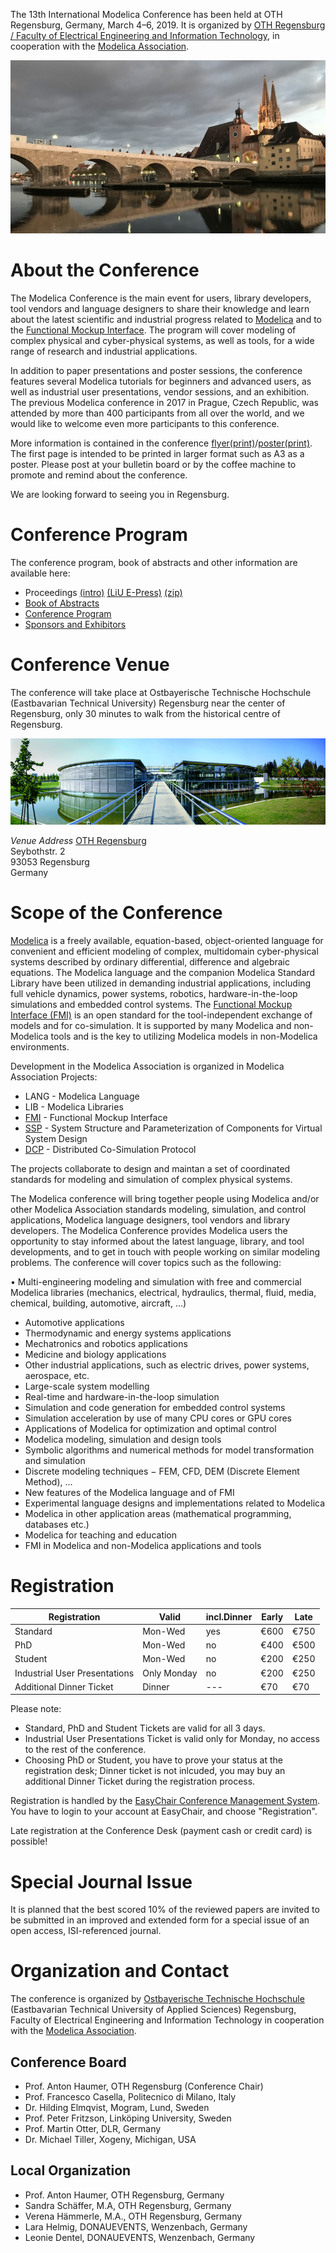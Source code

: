 The 13th International Modelica Conference has been held at OTH Regensburg, Germany, March 4–6, 2019. It is organized by [OTH Regensburg / Faculty of Electrical Engineering and Information Technology](https://www.oth-regensburg.de/en/faculties/electrical-engineering-and-information-technology.html), in cooperation with the [Modelica Association](https://modelica.org).

![Regensburg](images/regensburg.jpg)

# About the Conference

The Modelica Conference is the main event for users, library developers, tool vendors and language designers to share their knowledge and learn about the latest scientific and industrial progress related to [Modelica](https://modelica.org/) and to the [Functional Mockup Interface](https://fmi-standard.org/). The program will cover modeling of complex physical and cyber-physical systems, as well as tools, for a wide range of research and industrial applications.

In addition to paper presentations and poster sessions, the conference features several Modelica tutorials for beginners and advanced users, as well as industrial user presentations, vendor sessions, and an exhibition. The previous Modelica conference in 2017 in Prague, Czech Republic, was attended by more than 400 participants from all over the world, and we would like to welcome even more participants to this conference.

More information is contained in the conference [flyer](files/Modelica_Flyer_A4_online.pdf)[(print)](files/Modelica_Flyer_A4_print.pdf)/[poster](files/Modelica_Poster_online.pdf)[(print)](files/Modelica_Poster_print.pdf). The first page is intended to be printed in larger format such as A3 as a poster. Please post at your bulletin board or by the coffee machine to promote and remind about the conference.

We are looking forward to seeing you in Regensburg.

# Conference Program

The conference program, book of abstracts and other information are available here:

* Proceedings [(intro)](proceedings/html/index.html) [(LiU E-Press)](http://www.ep.liu.se/ecp/contents.asp?issue=157) [(zip)](https://github.com/modelica/ModelicaConference2019/releases/download/USB/Modelica2019-USB.zip)
* [Book of Abstracts](proceedings/html/Modelica2019BookOfAbstracts.pdf)
* [Conference Program](proceedings/html/Modelica2019Program.pdf)
* [Sponsors and Exhibitors](proceedings/html/exhibitors.md)

# Conference Venue

The conference will take place at Ostbayerische Technische Hochschule (Eastbavarian Technical University) Regensburg near the center of Regensburg, only 30 minutes to walk from the historical centre of Regensburg.

![Venue](images/venue.jpg)

_Venue Address_
[OTH Regensburg](https://www.oth-regensburg.de/en.html)\
Seybothstr. 2\
93053 Regensburg\
Germany

# Scope of the Conference

[Modelica](https://modelica.org/) is a freely available, equation-based, object-oriented language for convenient and efficient modeling of complex, multidomain cyber-physical systems described by ordinary differential, difference and algebraic equations.  The Modelica language and the companion Modelica Standard Library have been utilized in demanding industrial applications, including full vehicle dynamics, power systems, robotics, hardware-in-the-loop simulations and embedded control systems. The [Functional Mockup Interface (FMI)](https://fmi-standard.org/) is an open standard for the tool-independent exchange of models and for co-simulation. It is supported by many Modelica and non-Modelica tools and is the key to utilizing Modelica models in non-Modelica environments.

Development in the Modelica Association is organized in Modelica Association Projects:


* LANG - Modelica Language
* LIB - Modelica Libraries
* [FMI](https://fmi-standard.org) - Functional Mockup Interface
* [SSP](https://ssp-standard.org) - System Structure and Parameterization of Components for Virtual System Design
* [DCP](https://dcp-standard.org) - Distributed Co-Simulation Protocol

The projects collaborate to design and maintan a set of coordinated standards for modeling and simulation of complex physical systems.

The Modelica conference will bring together people using Modelica and/or other Modelica Association standards modeling, simulation, and control applications, Modelica language designers, tool vendors and library developers. The Modelica Conference provides Modelica users the opportunity to stay informed about the latest language, library, and tool developments, and to get in touch with people working on similar modeling problems. The conference will cover topics such as the following:

• Multi-engineering modeling and simulation with free and commercial Modelica libraries (mechanics, electrical, hydraulics, thermal, fluid, media, chemical, building, automotive, aircraft, ...)

* Automotive applications
* Thermodynamic and energy systems applications
* Mechatronics and robotics applications
* Medicine and biology applications
* Other industrial applications, such as electric drives, power systems, aerospace, etc.
* Large-scale system modelling
* Real-time and hardware-in-the-loop simulation
* Simulation and code generation for embedded control systems
* Simulation acceleration by use of many CPU cores or GPU cores
* Applications of Modelica for optimization and optimal control
* Modelica modeling, simulation and design tools
* Symbolic algorithms and numerical methods for model transformation and simulation
* Discrete modeling techniques − FEM, CFD, DEM (Discrete Element Method), ...
* New features of the Modelica language and of FMI
* Experimental language designs and implementations related to Modelica
* Modelica in other application areas (mathematical programming, databases etc.)
* Modelica for teaching and education
* FMI in Modelica and non-Modelica applications and tools

# Registration


Registration | Valid | incl.Dinner | Early | Late
--- | --- | --- | --- | ---
Standard | Mon-Wed | yes | €600 | €750
PhD | Mon-Wed | no | €400 | €500
Student | Mon-Wed | no | €200 | €250
Industrial User Presentations | Only Monday | no | €200 | €250
Additional Dinner Ticket | Dinner | --- | €70 | €70

Please note:

* Standard, PhD and Student Tickets are valid for all 3 days.
* Industrial User Presentations Ticket is valid only for Monday, no access to the rest of the conference.
* Choosing PhD or Student, you have to prove your status at the registration desk;
Dinner ticket is not inlcuded, you may buy an additional Dinner Ticket during the registration process.

Registration is handled by the [EasyChair Conference Management System](https://www.easychair.org/conferences/?conf=modelica2019).
You have to login to your account at EasyChair, and choose "Registration".

Late registration at the Conference Desk (payment cash or credit card) is possible!

# Special Journal Issue

It is planned that the best scored 10% of the reviewed papers are invited to be submitted in an improved and extended form for a special issue of an open access, ISI-referenced journal.

# Organization and Contact

The conference is organized by [Ostbayerische Technische Hochschule](https://www.oth-regensburg.de/en.html) (Eastbavarian Technical University of Applied Sciences) Regensburg, Faculty of Electrical Engineering and Information Technology in cooperation with the [Modelica Association](https://modelica.org).


## Conference Board

* Prof. Anton Haumer, OTH Regensburg (Conference Chair)
* Prof. Francesco Casella, Politecnico di Milano, Italy
* Dr. Hilding Elmqvist, Mogram, Lund, Sweden
* Prof. Peter Fritzson, Linköping University, Sweden
* Prof. Martin Otter, DLR, Germany
* Dr. Michael Tiller, Xogeny, Michigan, USA

## Local Organization
* Prof. Anton Haumer, OTH Regensburg, Germany
* Sandra Schäffer, M.A, OTH Regensburg, Germany
* Verena Hämmerle, M.A., OTH Regensburg, Germany
* Lara Helmig, DONAUEVENTS, Wenzenbach, Germany
* Leonie Dentel, DONAUEVENTS, Wenzenbach, Germany
